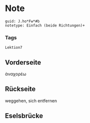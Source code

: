 # Note
```
guid: J.ho*Fw*#b
notetype: Einfach (beide Richtungen)+
```

### Tags
```
Lektion7
```

## Vorderseite
ἀναχορέω

## Rückseite
weggehen, sich entfernen

## Eselsbrücke

